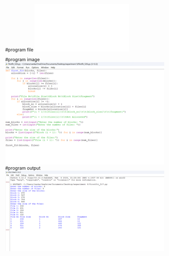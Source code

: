 #program file
![program file](firstfit_526.py)

#program image
![program image](firstfit_program.png)
#program output
![program output](firstfit_output.png)




